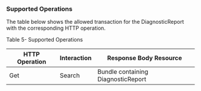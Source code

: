 ### Supported Operations

The table below shows the allowed transaction for the DiagnosticReport with the corresponding HTTP operation.

Table 5- Supported Operations

| HTTP Operation | Interaction | Response Body Resource             |
|----------------|-------------|------------------------------------|
| Get            | Search      | Bundle containing DiagnosticReport |